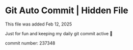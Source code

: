 # Git Auto Commit | Hidden File

This file was added Feb 12, 2025

Just for fun and keeping my daily git commit active 🤪

commit number: 237348
